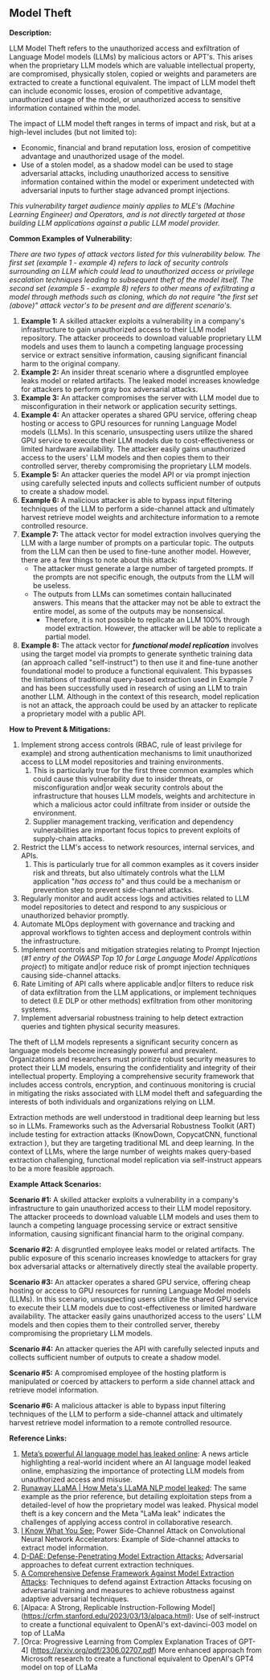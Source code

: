 ## Model Theft

**Description:**

LLM Model Theft refers to the unauthorized access and exfiltration of Language Model models (LLMs) by malicious actors or APT's. This arises when the proprietary LLM models which are valuable intellectual property, are compromised, physically stolen, copied or weights and parameters are extracted to create a functional equivalent. The impact of LLM model theft can include economic losses, erosion of competitive advantage, unauthorized usage of the model, or unauthorized access to sensitive information contained within the model.

The impact of LLM model theft ranges in terms of impact and risk, but at a high-level includes (but not limited to):

- Economic, financial and brand reputation loss, erosion of competitive advantage and unauthorized usage of the model.
- Use of a stolen model, as a shadow model can be used to stage adversarial attacks, including unauthorized access to sensitive information contained within the model or experiment undetected with adversarial inputs to further stage advanced prompt injections.

*This vulnerability target audience mainly applies to MLE's (Machine Learning Engineer) and Operators, and is not directly targeted at those building LLM applications against a public LLM model provider.*

**Common Examples of Vulnerability:**

*There are two types of attack vectors listed for this vulnerability below. The first set (example 1 - example 4) refers to lack of security controls surrounding an LLM which could lead to unauthorized access or privilege escalation techniques leading to subsequent theft of the model itself. The second set (example 5 - example 8) refers to other means of exfiltrating a model through methods such as cloning, which do not require "the first set (above)" attack vector's to be present and are different scenario's.*

1. **Example 1:** A skilled attacker exploits a vulnerability in a company's infrastructure to gain unauthorized access to their LLM model repository. The attacker proceeds to download valuable proprietary LLM models and uses them to launch a competing language processing service or extract sensitive information, causing significant financial harm to the original company.
2. **Example 2:** An insider threat scenario where a disgruntled employee leaks model or related artifacts. The leaked model increases knowledge for attackers to perform gray box adversarial attacks.
3. **Example 3:** An attacker compromises the server with LLM model due to misconfiguration in their network or application security settings.
4. **Example 4:** An attacker operates a shared GPU service, offering cheap hosting or access to GPU resources for running Language Model models (LLMs). In this scenario, unsuspecting users utilize the shared GPU service to execute their LLM models due to cost-effectiveness or limited hardware availability. The attacker easily gains unauthorized access to the users' LLM models and then copies them to their controlled server, thereby compromising the proprietary LLM models.
5. **Example 5:** An attacker queries the model API or via prompt injection using carefully selected inputs and collects sufficient number of outputs to create a shadow model.
6. **Example 6:** A malicious attacker is able to bypass input filtering techniques of the LLM to perform a side-channel attack and ultimately harvest retrieve model weights and architecture information to a remote controlled resource.
7. **Example 7:** The attack vector for model extraction involves querying the LLM with a large number of prompts on a particular topic. The outputs from the LLM can then be used to fine-tune another model. However, there are a few things to note about this attack:
   - The attacker must generate a large number of targeted prompts. If the prompts are not specific enough, the outputs from the LLM will be useless.
   - The outputs from LLMs can sometimes contain hallucinated answers. This means that the attacker may not be able to extract the entire model, as some of the outputs may be nonsensical.
     - Therefore, it is not possible to replicate an LLM 100% through model extraction. However, the attacker will be able to replicate a partial model.
8. **Example 8:** The attack vector for **_functional model replication_** involves using the target model via prompts to generate synthetic training data (an approach called "self-instruct") to then use it and fine-tune another foundational model to produce a functional equivalent. This bypasses the limitations of traditional query-based extraction used in Example 7 and has been successfully used in research of using an LLM to train another LLM. Although in the context of this research, model replication is not an attack, the approach could be used by an attacker to replicate a proprietary model with a public API.

**How to Prevent & Mitigations:**

1. Implement strong access controls (RBAC, rule of least privilege for example) and strong authentication mechanisms to limit unauthorized access to LLM model repositories and training environments.
   1. This is particularly true for the first three common examples which could cause this vulnerability due to insider threats, or misconfiguration and|or weak security controls about the infrastructure that houses LLM models, weights and architecture in which a malicious actor could infiltrate from insider or outside the environment.
   2. Supplier management tracking, verification and dependency vulnerabilities are important focus topics to prevent exploits of supply-chain attacks.
2. Restrict the LLM's access to network resources, internal services, and APIs.
   1. This is particularly true for all common examples as it covers insider risk and threats, but also ultimately controls what the LLM application "*has access to*" and thus could be a mechanism or prevention step to prevent side-channel attacks.
3. Regularly monitor and audit access logs and activities related to LLM model repositories to detect and respond to any suspicious or unauthorized behavior promptly.
4. Automate MLOps deployment with governance and tracking and approval workflows to tighten access and deployment controls within the infrastructure.
5. Implement controls and mitigation strategies relating to Prompt Injection (*#1 entry of the OWASP Top 10 for Large Language Model Applications project*) to mitigate and|or reduce risk of prompt injection techniques causing side-channel attacks.
6. Rate Limiting of API calls where applicable and|or filters to reduce risk of data exfiltration from the LLM applications, or implement techniques to detect (I.E DLP or other methods) exfiltration from other monitoring systems.
7. Implement adversarial robustness training to help detect extraction queries and tighten physical security measures.

The theft of LLM models represents a significant security concern as language models become increasingly powerful and prevalent. Organizations and researchers must prioritize robust security measures to protect their LLM models, ensuring the confidentiality and integrity of their intellectual property. Employing a comprehensive security framework that includes access controls, encryption, and continuous monitoring is crucial in mitigating the risks associated with LLM model theft and safeguarding the interests of both individuals and organizations relying on LLM.

Extraction methods are well understood in traditional deep learning but less so in LLMs. Frameworks such as the Adversarial Robustness Toolkit (ART) include testing for extraction attacks (KnowDown, CopycatCNN, functional extraction ), but they are targeting traditional ML and deep learning. In the context of LLMs, where the large number of weights makes query-based extraction challenging, functional  model replication via self-instruct appears to be a more feasible approach.

**Example Attack Scenarios:**

**Scenario #1:** A skilled attacker exploits a vulnerability in a company's infrastructure to gain unauthorized access to their LLM model repository. The attacker proceeds to download valuable LLM models and uses them to launch a competing language processing service or extract sensitive information, causing significant financial harm to the original company.

**Scenario #2:** A disgruntled employee leaks model or related artifacts. The public exposure of this scenario increases knowledge to attackers for gray box adversarial attacks or alternatively directly steal the available property.

**Scenario #3:** An attacker operates a shared GPU service, offering cheap hosting or access to GPU resources for running Language Model models (LLMs). In this scenario, unsuspecting users utilize the shared GPU service to execute their LLM models due to cost-effectiveness or limited hardware availability. The attacker easily gains unauthorized access to the users' LLM models and then copies them to their controlled server, thereby compromising the proprietary LLM models.

**Scenario #4:** An attacker queries the API with carefully selected inputs and collects sufficient number of outputs to create a shadow model.

**Scenario #5:** A compromised employee of the hosting platform is manipulated or coerced by attackers to perform a side channel attack and retrieve model information.

**Scenario #6:** A malicious attacker is able to bypass input filtering techniques of the LLM to perform a side-channel attack and ultimately harvest retrieve model information to a remote controlled resource.

**Reference Links:**

1. [Meta’s powerful AI language model has leaked online](https://www.theverge.com/2023/3/8/23629362/meta-ai-language-model-llama-leak-online-misuse): A news article highlighting a real-world incident where an AI language model leaked online, emphasizing the importance of protecting LLM models from unauthorized access and misuse.
2. [Runaway LLaMA | How Meta's LLaMA NLP model leaked](https://www.deeplearning.ai/the-batch/how-metas-llama-nlp-model-leaked/): The same example as the prior reference, but detailing exploitation steps from a detailed-level of how the proprietary model was leaked. Physical model theft is a key concern and the Meta "LaMa leak" indicates the challenges of applying access control in collaborative research.
3. [I Know What You See:](https://arxiv.org/pdf/1803.05847.pdf) Power Side-Channel Attack on Convolutional Neural Network Accelerators: Example of Side-channel attacks to extract model information.
4. [D-DAE: Defense-Penetrating Model Extraction Attacks:](https://www.computer.org/csdl/proceedings-article/sp/2023/933600a432/1He7YbsiH4c) Adversarial approaches to defeat current extraction techniques.
5. [A Comprehensive Defense Framework Against Model Extraction Attacks](https://ieeexplore.ieee.org/document/10080996): Techniques to defend against Extraction Attacks focusing on adversarial training and measures to achieve robustness against adaptive adversarial techniques.
6. [Alpaca: A Strong, Replicable Instruction-Following Model] (https://crfm.stanford.edu/2023/03/13/alpaca.html): Use of self-instruct to create a functional equivalent to OpenAI's ext-davinci-003 model on top of LLaMa
7. [Orca: Progressive Learning from Complex Explanation Traces of GPT-4] (https://arxiv.org/pdf/2306.02707.pdf) More enhanced approach from Microsoft research to create a functional equivalent to OpenAI's GPT4 model on top of LLaMa
